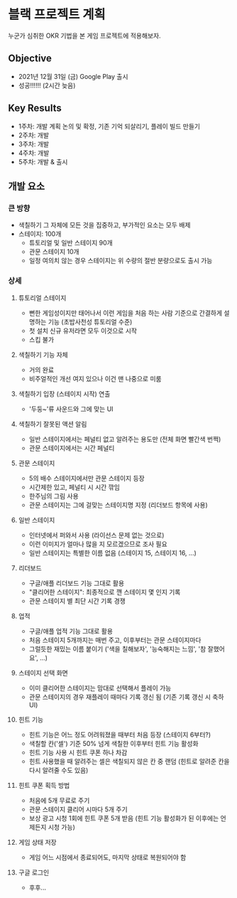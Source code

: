 # 블랙 프로젝트 계획

누군가 심취한 OKR 기법을 본 게임 프로젝트에 적용해보자.

## Objective
- 2021년 12월 31일 (금) Google Play 출시
- 성공!!!!!! (2시간 늦음)

## Key Results
- 1주차: 개발 계획 논의 및 확정, 기존 기억 되살리기, 플레이 빌드 만들기
- 2주차: 개발
- 3주차: 개발
- 4주차: 개발
- 5주차: 개발 & 출시

## 개발 요소

### 큰 방향
- 색칠하기 그 자체에 모든 것을 집중하고, 부가적인 요소는 모두 배제
- 스테이지: 100개
    - 튜토리얼 및 일반 스테이지 90개
    - 관문 스테이지 10개
    - 일정 여의치 않는 경우 스테이지는 위 수량의 절반 분량으로도 출시 가능

### 상세

1. 튜토리얼 스테이지
    - 뻔한 게임성이지만 태어나서 이런 게임을 처음 하는 사람 기준으로 간결하게 설명하는 기능 (초밥사천성 튜토리얼 수준)
    - 첫 설치 신규 유저라면 모두 이것으로 시작
    - 스킵 불가

2. 색칠하기 기능 자체
    - 거의 완료
    - 비주얼적인 개선 여지 있으나 이건 맨 나중으로 미룸

2. 색칠하기 입장 (스테이지 시작) 연출
    - '두둥~'류 사운드와 그에 맞는 UI

3. 색칠하기 잘못된 액션 알림
    - 일반 스테이지에서는 페널티 없고 알려주는 용도만 (전체 화면 빨간색 번쩍)
    - 관문 스테이지에서는 시간 페널티

4. 관문 스테이지
    - 5의 배수 스테이지에서만 관문 스테이지 등장
    - 시간제한 있고, 페널티 시 시간 깎임
    - 한주님의 그림 사용
    - 관문 스테이지는 그에 걸맞는 스테이지명 지정 (리더보드 항목에 사용)

5. 일반 스테이지
    - 인터넷에서 퍼와서 사용 (라이선스 문제 없는 것으로)
    - 이런 이미지가 얼마나 많을 지 모르겠으므로 조사 필요
    - 일반 스테이지는 특별한 이름 없음 (스테이지 15, 스테이지 16, ...)

6. 리더보드
    - 구글/애플 리더보드 기능 그대로 활용
    - "클리어한 스테이지": 최종적으로 깬 스테이지 몇 인지 기록
    - 관문 스테이지 별 최단 시간 기록 경쟁
    
7. 업적
    - 구글/애플 업적 기능 그대로 활용
    - 처음 스테이지 5개까지는 매번 주고, 이후부터는 관문 스테이지마다
    - 그럴듯한 재밌는 이름 붙이기 ('색을 칠해보자', '능숙해지는 느낌', '참 잘했어요', ...)

8. 스테이지 선택 화면
    - 이미 클리어한 스테이지는 맘대로 선택해서 플레이 가능
    - 관문 스테이지의 경우 재플레이 때마다 기록 갱신 됨
        (기존 기록 갱신 시 축하 UI)

9. 힌트 기능
    - 힌트 기능은 어느 정도 어려워졌을 때부터 처음 등장 (스테이지 6부터?)
    - 색칠할 칸('셀') 기준 50% 넘게 색칠한 이후부터 힌트 기능 활성화
    - 힌트 기능 사용 시 힌트 쿠폰 하나 차감
    - 힌트 사용했을 때 알려주는 셀은 색칠되지 않은 칸 중 랜덤 (힌트로 알려준 칸을 다시 알려줄 수도 있음)

10. 힌트 쿠폰 획득 방법
    - 처음에 5개 무료로 주기
    - 관문 스테이지 클리어 시마다 5개 주기
    - 보상 광고 시청 1회에 힌트 쿠폰 5개 받음
        (힌트 기능 활성화가 된 이후에는 언제든지 시청 가능)

11. 게임 상태 저장
    - 게임 어느 시점에서 종료되어도, 마지막 상태로 복원되어야 함

12. 구글 로그인
    - 후후...
